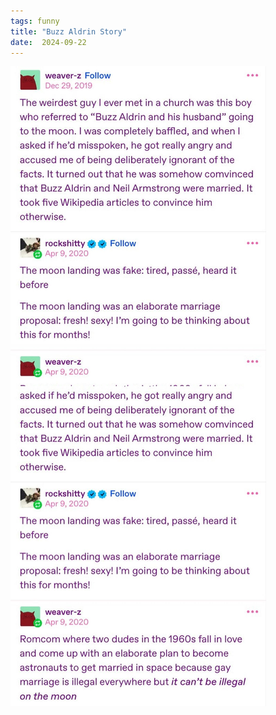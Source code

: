 ```yaml
---
tags: funny
title: "Buzz Aldrin Story"
date:  2024-09-22
---
```


![buzzaldrin.png](https://raw.githubusercontent.com/muneer78/muneer78.github.io/master/images/buzzaldrin.png)